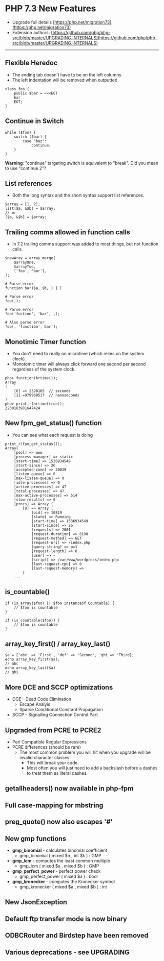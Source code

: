 # PHP 7.3 New Features
- Upgrade full details [https://php.net/migration73](https://php.net/migration73)
- Extension authors: [https://github.com/php/php-src/blob/master/UPGRADING.INTERNALS](https://github.com/php/php-src/blob/master/UPGRADING.INTERNALS)
---

## Flexible Heredoc
- The ending tab doesn't have to be on the left columns.
- The left indentation will be removed when outputted.
```
class foo {
	public $bar = <<<EOT
	bar
	EOT;
}
```

## Continue in Switch
```
while ($foo) {
	switch ($bar) {
		case "baz":
			continue;
	}
}
```
**Warning**: "continue" targeting switch is equivalent to "break". Did you mean to use "continue 2"?

## List references
- Both the long syntax and the short syntax support list references.
```
$array = [1, 2];
list($a, &$b) = $array;
// or
[$a, &$b] = $array;
```

## Trailing comma allowed in function calls
- In 7.2 trailing comma support was added to most things, but not function calls.
```
$newAray = array_merge(
	$arrayOne,
	$arrayTwo,
	['foo', 'bar'],
);

# Parse error
function bar($a, $b, ) { }

# Parse error
foo(,);

# Parse error
foo('fuction', 'bar', ,);

# Also parse error
foo(, 'function', bar');
```

## Monotimic Timer function
- You don't need to really on microtime (which relies on the system clock).
- Monotomic timer will always click forward one second per second regardless of the system clock.
```
php> function(hrtime());
Array
(
	[0] => 2320165	// seconds
	[1] =979969517	// nanoseconds
)
php> print_r(hrtime(true));
2230183981647424
```

## New fpm_get_status() function
- You can see what each request is doing
```
print_r(fpm_get_status());
Array(
	[pool] => www
	[process-manager] => static
	[start-time] => 1536934549
	[start-since] => 26
	[accepted-conn] => 20039
	[listen-queue] => 0
	[max-listen-queue] => 0
	[idle-processes] => 0
	[active-processes] => 47
	[total-processes] => 47
	[max-active-processes] => 514
	[slow-results] => 0
	[procs] => Array (
		[0] => Array (
			[pid] => 10819
			[state] => Running
			[start-time] => 1536934549
			[start-since] => 26
			[requests] => 2001
			[request-duration] => 8108
			[request-method] => GET
			[request-uri] => /index.php
			[query-string] => p=1
			[request-length] => 0
			[user] => -
			[script] => /var/www/wordpress/index.php
			[last-request-cpu] => 0
			[last-request-memory] =>
		)
	...
```

## is_countable()
```
if (is_array($foo) || $foo instanceof Countable) {
	// $foo is countable
}

if (is_countable($foo)) {
	// $foo is countable
}
```

## array_key_first() / array_key_last()
```
$a = ['abc' => 'First', 'def' => 'Second', 'ghi => 'Third];
echo array_key_first($a);
// abc
echo array_key_last($a)
// ghi
```

## More DCE and SCCP optimizations
- DCE - Dead Code Elimination
  - Escape Analyis
  - Sparse Conditional Constant Propagation
- SCCP - Signalling Connection Control Part

## Upgraded from PCRE to PCRE2
- Perl Compatible Regular Expressions
- PCRE differences (should be rare)
  - The most common problem you will hit when you upgrade will be invalid character classes.
    - This will break your code.
    - Most often you will just need to add a backslash before a dashes to treat them as literal dashes.
  

## getallheaders() now available in **php-fpm**

## Full case-mapping for **mbstring**

## preg_quote() now also escapes '#'

## New gmp functions
- **gmp_binomial** - calculates binomial coefficient
  - gmp_binomial ( mixed $n , int $k ) : GMP
- **gmp_lcm** - computes the least common multiple
  - gmp_lcm ( mixed $a , mixed $b ) : GMP
- **gmp_perfect_power** - perfect power check
  - gmp_perfect_power ( mixed $a ) : bool
- **gmp_kronecker** - computes the Kronecker symbol
  - gmp_kronecker ( mixed $a , mixed $b ) : int

## New **JsonException**

## Default ftp transfer mode is now binary

## ODBCRouter and Birdstep have been removed

## Various deprecations - see UPGRADING
